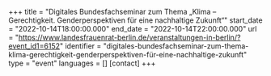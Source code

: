 +++
title = "Digitales Bundesfachseminar zum Thema „Klima – Gerechtigkeit. Genderperspektiven für eine nachhaltige Zukunft“"
start_date = "2022-10-14T18:00:00.000"
end_date = "2022-10-14T22:00:00.000"
url = "https://www.landesfrauenrat-berlin.de/veranstaltungen-in-berlin/?event_id1=6152"
identifier = "digitales-bundesfachseminar-zum-thema-klima-gerechtigkeit-genderperspektiven-für-eine-nachhaltige-zukunft"
type = "event"
languages = []
[contact]
+++